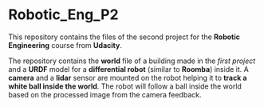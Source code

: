 # Robotic_Eng_P2
This repository contains the files of the second project for the **Robotic Engineering** course from **Udacity**.

The repository contains the **world** file of a building made in the *first project* and a **URDF** model for a **differential robot** (similar to **Roomba**) inside it. A **camera** and a **lidar** sensor are mounted on the robot helping it to **track a white ball inside the world**. The robot will follow a ball inside the world based on the processed image from the camera feedback.
